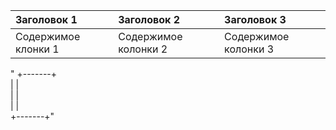 |Заголовок 1|Заголовок 2|Заголовок 3|
|:----------|:-----------|:----------|
|Содержимое клонки 1| Содержимое колонки 2| Содержимое колонки 3 |


"    +-------+<br>    |       |<br>    |       |<br>    |       |<br>    +-------+"
